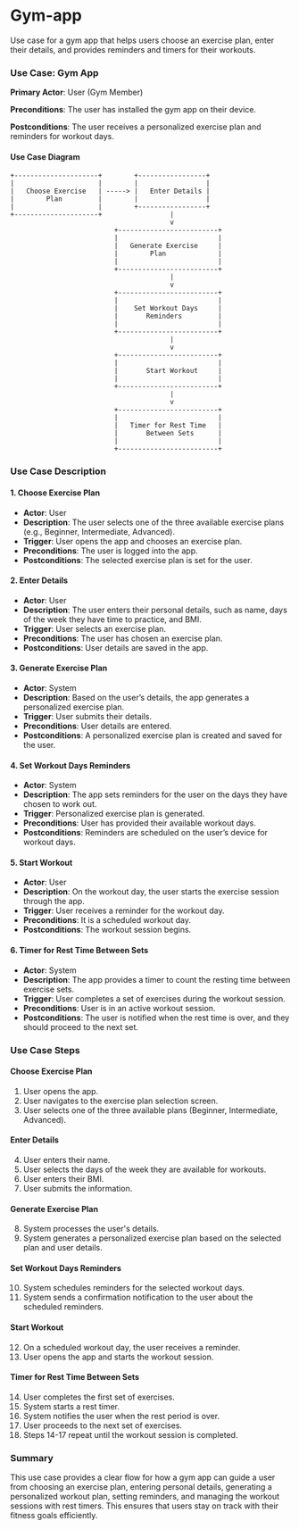 # Gym-app
Use case for a  gym app that helps users choose an exercise plan, enter their details, and provides reminders and timers for their workouts.

### Use Case: Gym App

**Primary Actor**: User (Gym Member)

**Preconditions**: The user has installed the gym app on their device.

**Postconditions**: The user receives a personalized exercise plan and reminders for workout days.

#### Use Case Diagram
```plaintext
+---------------------+        +-----------------+
|                     |        |                 |
|   Choose Exercise   | -----> |   Enter Details |
|        Plan         |        |                 |
|                     |        +-----------------+
+---------------------+                 |
                                        v
                          +-------------------------+
                          |                         |
                          |   Generate Exercise     |
                          |        Plan             |
                          |                         |
                          +-------------------------+
                                        |
                                        v
                          +-------------------------+
                          |                         |
                          |    Set Workout Days     |
                          |       Reminders         |
                          |                         |
                          +-------------------------+
                                        |
                                        v
                          +-------------------------+
                          |                         |
                          |       Start Workout     |
                          |                         |
                          +-------------------------+
                                        |
                                        v
                          +-------------------------+
                          |                         |
                          |   Timer for Rest Time   |
                          |       Between Sets      |
                          |                         |
                          +-------------------------+
```

### Use Case Description

#### 1. **Choose Exercise Plan**
   - **Actor**: User
   - **Description**: The user selects one of the three available exercise plans (e.g., Beginner, Intermediate, Advanced).
   - **Trigger**: User opens the app and chooses an exercise plan.
   - **Preconditions**: The user is logged into the app.
   - **Postconditions**: The selected exercise plan is set for the user.

#### 2. **Enter Details**
   - **Actor**: User
   - **Description**: The user enters their personal details, such as name, days of the week they have time to practice, and BMI.
   - **Trigger**: User selects an exercise plan.
   - **Preconditions**: The user has chosen an exercise plan.
   - **Postconditions**: User details are saved in the app.

#### 3. **Generate Exercise Plan**
   - **Actor**: System
   - **Description**: Based on the user’s details, the app generates a personalized exercise plan.
   - **Trigger**: User submits their details.
   - **Preconditions**: User details are entered.
   - **Postconditions**: A personalized exercise plan is created and saved for the user.

#### 4. **Set Workout Days Reminders**
   - **Actor**: System
   - **Description**: The app sets reminders for the user on the days they have chosen to work out.
   - **Trigger**: Personalized exercise plan is generated.
   - **Preconditions**: User has provided their available workout days.
   - **Postconditions**: Reminders are scheduled on the user’s device for workout days.

#### 5. **Start Workout**
   - **Actor**: User
   - **Description**: On the workout day, the user starts the exercise session through the app.
   - **Trigger**: User receives a reminder for the workout day.
   - **Preconditions**: It is a scheduled workout day.
   - **Postconditions**: The workout session begins.

#### 6. **Timer for Rest Time Between Sets**
   - **Actor**: System
   - **Description**: The app provides a timer to count the resting time between exercise sets.
   - **Trigger**: User completes a set of exercises during the workout session.
   - **Preconditions**: User is in an active workout session.
   - **Postconditions**: The user is notified when the rest time is over, and they should proceed to the next set.

### Use Case Steps

#### Choose Exercise Plan
1. User opens the app.
2. User navigates to the exercise plan selection screen.
3. User selects one of the three available plans (Beginner, Intermediate, Advanced).

#### Enter Details
4. User enters their name.
5. User selects the days of the week they are available for workouts.
6. User enters their BMI.
7. User submits the information.

#### Generate Exercise Plan
8. System processes the user's details.
9. System generates a personalized exercise plan based on the selected plan and user details.

#### Set Workout Days Reminders
10. System schedules reminders for the selected workout days.
11. System sends a confirmation notification to the user about the scheduled reminders.

#### Start Workout
12. On a scheduled workout day, the user receives a reminder.
13. User opens the app and starts the workout session.

#### Timer for Rest Time Between Sets
14. User completes the first set of exercises.
15. System starts a rest timer.
16. System notifies the user when the rest period is over.
17. User proceeds to the next set of exercises.
18. Steps 14-17 repeat until the workout session is completed.

### Summary
This use case provides a clear flow for how a gym app can guide a user from choosing an exercise plan, entering personal details, generating a personalized workout plan, setting reminders, and managing the workout sessions with rest timers. This ensures that users stay on track with their fitness goals efficiently.
